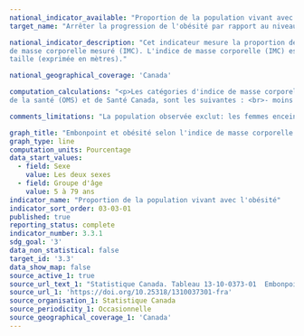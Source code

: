 ```yaml
---
national_indicator_available: "Proportion de la population vivant avec l'obésité"
target_name: "Arrêter la progression de l'obésité par rapport au niveau de référence de 2010"

national_indicator_description: "Cet indicateur mesure la proportion de la population vivant avec l'obésité selon l'indice 
de masse corporelle mesuré (IMC). L'indice de masse corporelle (IMC) est calculée en divisant le poids du répondant (exprimé en kilogramme) par le carré de la 
taille (exprimée en mètres)."

national_geographical_coverage: 'Canada' 

computation_calculations: "<p>Les catégories d'indice de masse corporelle de la population de 18 ans et plus, fondées sur les lignes directrices de l'Organisation mondiale 
de la santé (OMS) et de Santé Canada, sont les suivantes : <br>- moins de 18,50 (poids insuffisant); <br>- 18,50 à 24,99 (poids normal); <br>- 25,00 à 29,99 (embonpoint); <br>- 30,00 à 34,99 (obésité, classe I); <br>- 35,00 à 39,99 (obésité, classe II); <br>- 40,00 ou plus (obésité, classe III). <br><br>Les jeunes de 5 à 17 ans sont classés comme étant « gravement obèse », « obèse » ou en « excès de poids » d'après les seuils selon l'âge et le sexe définis par l'OMS.</p>"

comments_limitations: "La population observée exclut: les femmes enceintes ainsi que les personnes vivant dans les trois territoires, les personnes vivant dans les réserves et autres peuplements autochtones des provinces, les membres à temps plein des Forces canadiennes, la population vivant en établissement et les habitants de certaines régions éloignées. En tout, ces exclusions représentent approximativement 4 % de la population cible."

graph_title: "Embonpoint et obésité selon l'indice de masse corporelle mesuré"
graph_type: line
computation_units: Pourcentage
data_start_values:
  - field: Sexe
    value: Les deux sexes
  - field: Groupe d'âge
    value: 5 à 79 ans
indicator_name: "Proportion de la population vivant avec l'obésité"
indicator_sort_order: 03-03-01
published: true
reporting_status: complete
indicator_number: 3.3.1
sdg_goal: '3'
data_non_statistical: false
target_id: '3.3'
data_show_map: false
source_active_1: true
source_url_text_1: "Statistique Canada. Tableau 13-10-0373-01  Embonpoint et obésité selon l'indice de masse corporelle mesuré, selon le groupe d'âge et le sexe"
source_url_1: 'https://doi.org/10.25318/1310037301-fra'
source_organisation_1: Statistique Canada
source_periodicity_1: Occasionnelle
source_geographical_coverage_1: 'Canada'
---
```

